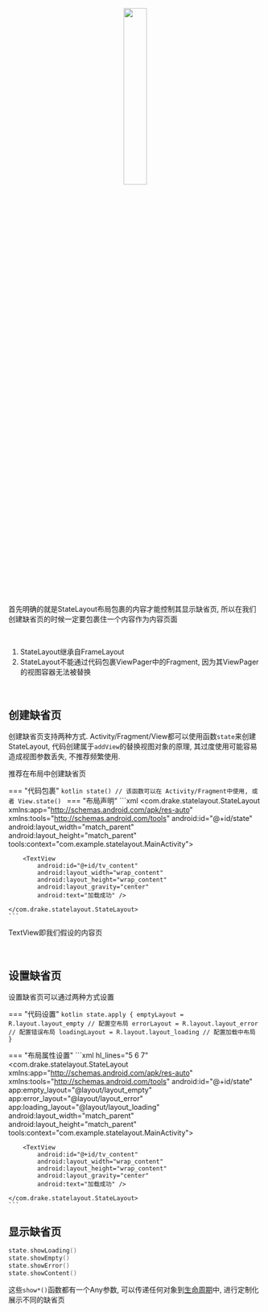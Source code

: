 <p align="center"><img src="https://i.loli.net/2021/08/14/kqTVfluhDo3tAHU.gif" width="30%"/></p>

首先明确的就是StateLayout布局包裹的内容才能控制其显示缺省页, 所以在我们创建缺省页的时候一定要包裹住一个内容作为内容页面

<br>

1. StateLayout继承自FrameLayout
1. StateLayout不能通过代码包裹ViewPager中的Fragment, 因为其ViewPager的视图容器无法被替换
<br>

## 创建缺省页

创建缺省页支持两种方式.
Activity/Fragment/View都可以使用函数`state`来创建StateLayout, 代码创建属于`addView`的替换视图对象的原理, 其过度使用可能容易造成视图参数丢失, 不推荐频繁使用.

推荐在布局中创建缺省页

=== "代码包裹"
    ```kotlin
    state() // 该函数可以在 Activity/Fragment中使用, 或者 View.state()
    ```
=== "布局声明"
    ```xml
    <com.drake.statelayout.StateLayout
        xmlns:app="http://schemas.android.com/apk/res-auto"
        xmlns:tools="http://schemas.android.com/tools"
        android:id="@+id/state"
        android:layout_width="match_parent"
        android:layout_height="match_parent"
        tools:context="com.example.statelayout.MainActivity">

        <TextView
            android:id="@+id/tv_content"
            android:layout_width="wrap_content"
            android:layout_height="wrap_content"
            android:layout_gravity="center"
            android:text="加载成功" />
    
    </com.drake.statelayout.StateLayout>
    ```

TextView即我们假设的内容页

<br>

## 设置缺省页

设置缺省页可以通过两种方式设置

=== "代码设置"
    ```kotlin
    state.apply {
        emptyLayout = R.layout.layout_empty // 配置空布局
        errorLayout = R.layout.layout_error // 配置错误布局
        loadingLayout = R.layout.layout_loading // 配置加载中布局
    }
    ```

=== "布局属性设置"
    ```xml hl_lines="5 6 7"
    <com.drake.statelayout.StateLayout
        xmlns:app="http://schemas.android.com/apk/res-auto"
        xmlns:tools="http://schemas.android.com/tools"
        android:id="@+id/state"
        app:empty_layout="@layout/layout_empty"
        app:error_layout="@layout/layout_error"
        app:loading_layout="@layout/layout_loading"
        android:layout_width="match_parent"
        android:layout_height="match_parent"
        tools:context="com.example.statelayout.MainActivity">

        <TextView
            android:id="@+id/tv_content"
            android:layout_width="wrap_content"
            android:layout_height="wrap_content"
            android:layout_gravity="center"
            android:text="加载成功" />
    
    </com.drake.statelayout.StateLayout>
    ```

## 显示缺省页

```kotlin
state.showLoading()
state.showEmpty()
state.showError()
state.showContent()
```
这些`show*()`函数都有一个Any参数, 可以传递任何对象到[生命周期](lifecycle.md)中, 进行定制化展示不同的缺省页